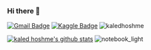 ### Hi there 👋

<!--
**kaledhoshme123/kaledhoshme123** is a ✨ _special_ ✨ repository because its `README.md` (this file) appears on your GitHub profile.

Here are some ideas to get you started:

- 🔭 I’m currently working on ...
- 🌱 I’m currently learning ...
- 👯 I’m looking to collaborate on ...
- 🤔 I’m looking for help with ...
- 💬 Ask me about ...
- 📫 How to reach me: ...
- 😄 Pronouns: ...
- ⚡ Fun fact: ...
-->
[![Gmail Badge](https://img.shields.io/badge/-Gmail-c14438?style=flat-square&logo=Gmail&logoColor=white&link=mailto:kdy0902ysh@gmail.com)](mailto:kaledhoshme123@gmail.com) 
[![Kaggle Badge](http://img.shields.io/badge/-Kaggle-black?style=flat-square&logo=kaggle&link=https://www.kaggle.com/abhinand05/)](https://www.kaggle.com/kaledhoshme123)
![kaledhoshme](https://road-to-kaggle-grandmaster.vercel.app/api/simple/kaledhoshme)


[![kaled hoshme's github stats](https://github-readme-stats.vercel.app/api?username=kaledhoshme123)](https://github.com/anuraghazra/github-readme-stats)
![notebook_light](https://road-to-kaggle-grandmaster.vercel.app/api/badges/kaledhoshme/notebook/light)    
